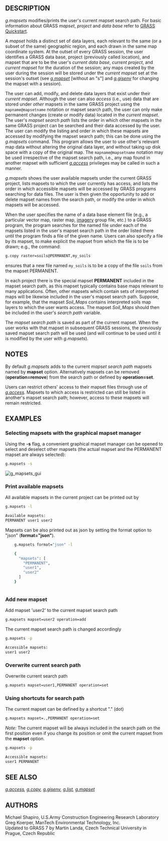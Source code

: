 ## DESCRIPTION

*g.mapsets* modifies/prints the user's current mapset search path. For
basic information about GRASS *mapset*, *project* and *data base* refer
to [GRASS Quickstart](helptext.md).

A *mapset* holds a distinct set of data layers, each relevant to the
same (or a subset of the same) geographic region, and each drawn in the
same map coordinate system. At the outset of every GRASS session, the
user identifies a GRASS data base, project (previously called location),
and mapset that are to be the user's *current data base*, *current
project*, and *current mapset* for the duration of the session; any maps
created by the user during the session will be stored under the *current
mapset* set at the session's outset (see *[g.mapset](g.mapset.md)*
\[without an "s"\] and *[g.gisenv](g.gisenv.md)* for changing the mapset
with a session).

The user can add, modify, and delete data layers that exist under their
*current mapset*. Although the user can also *access* (i.e., use) data
that are stored under *other* mapsets in the same GRASS project using
the `mapname@mapsetname` notation or mapset search path, the user can
only make permanent changes (create or modify data) located in the
*current mapset*. The user's *mapset search path* lists the order in
which other mapsets in the same GRASS project can be searched and their
data accessed by the user. The user can modify the listing and order in
which these mapsets are accessed by modifying the mapset search path;
this can be done using the *g.mapsets* command. This program allows the
user to use other's relevant map data without altering the original data
layer, and without taking up disk space with a copy of the original map.
The `mapname@mapsetname` notation may be used irrespective of the mapset
search path, i.e., any map found in another mapset with sufficient
*[g.access](g.access.md)* privileges may be called in such a manner.

*g.mapsets* shows the user available mapsets under the current GRASS
project, lists mapsets to which the user currently has access, and lists
the order in which accessible mapsets will be accessed by GRASS programs
searching for data files. The user is then given the opportunity to add
or delete mapset names from the search path, or modify the order in
which mapsets will be accessed.

When the user specifies the name of a data base element file (e.g., a
particular vector map, raster map, [imagery](i.group.md) group file,
etc.) to a GRASS program, the program searches for the named file under
each of the mapsets listed in the user's mapset search path in the order
listed there until the program finds a file of the given name. Users can
also specify a file by its mapset, to make explicit the mapset from
which the file is to be drawn; e.g., the command:

```sh
g.copy raster=soils@PERMANENT,my_soils
```

ensures that a new file named `my_soils` is to be a copy of the file
`soils` from the mapset PERMANENT.

In each project there is the special mapset **PERMANENT** included in
the mapset search path, as this mapset typically contains base maps
relevant to many applications. Often, other mapsets which contain sets
of interpreted maps will be likewise included in the user's mapset
search path. Suppose, for example, that the mapset *Soil_Maps* contains
interpreted soils map layers to which the user wants access. The mapset
*Soil_Maps* should then be included in the user's *search path*
variable.

The *mapset search path* is saved as part of the current mapset. When
the user works with that mapset in subsequent GRASS sessions, the
previously saved mapset search path will be used (and will continue to
be used until it is modified by the user with *g.mapsets*).

## NOTES

By default *g.mapsets* adds to the current *mapset search path* mapsets
named by **mapset** option. Alternatively mapsets can be removed
(**operation=remove**) from the search path or defined by
**operation=set**.

Users can restrict others' access to their mapset files through use of
*[g.access](g.access.md)*. Mapsets to which access is restricted can
still be listed in another's mapset search path; however, access to
these mapsets will remain restricted.

## EXAMPLES

### Selecting mapsets with the graphical mapset manager

Using the **-s** flag, a convenient graphical mapset manager can be
opened to select and deselect other mapsets (the actual mapset and the
PERMANENT mapset are always selected):

```sh
g.mapsets -s
```

![g_mapsets_gui](g_mapsets_gui.png)

### Print available mapsets

All available mapsets in the current project can be printed out by

```sh
g.mapsets -l

Available mapsets:
PERMANENT user1 user2
```

Mapsets can be also printed out as json by setting the format option to
"json" (**format="json"**).

```sh
    g.mapsets format="json" -l

    {
      "mapsets": [
        "PERMANENT",
        "user1",
        "user2"
      ]
    }
  
```

### Add new mapset

Add mapset 'user2' to the current mapset search path

```sh
g.mapsets mapset=user2 operation=add
```

The current mapset search path is changed accordingly

```sh
g.mapsets -p

Accessible mapsets:
user1 user2
```

### Overwrite current search path

Overwrite current search path

```sh
g.mapsets mapset=user1,PERMANENT operation=set
```

### Using shortcuts for search path

The current mapset can be defined by a shortcut "." (dot)

```sh
g.mapsets mapset=.,PERMANENT operation=set
```

*Note:* The current mapset will be always included in the search path on
the first position even if you change its position or omit the current
mapset from the **mapset** option.

```sh
g.mapsets -p

Accessible mapsets:
user1 PERMANENT
```

## SEE ALSO

*[g.access](g.access.md), [g.copy](g.copy.md), [g.gisenv](g.gisenv.md),
[g.list](g.list.md), [g.mapset](g.mapset.md)*

## AUTHORS

Michael Shapiro, U.S.Army Construction Engineering Research Laboratory  
Greg Koerper, ManTech Environmental Technology, Inc.  
Updated to GRASS 7 by Martin Landa, Czech Technical University in
Prague, Czech Republic
